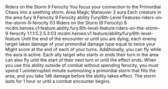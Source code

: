 <ability>
  <name>Riders on the Storm</name>
  <cost>9 Ferocity</cost>
  <flavor>You focus your connection to the Primordial Chaos into a seething storm.</flavor>
  <keywords>
    <keyword>Area</keyword>
    <keyword>Magic</keyword>
  </keywords>
  <type>Maneuver</type>
  <distance>3 aura</distance>
  <target>Each creature in the area</target>
  <metadata>
    <class>fury</class>
    <cost>9 Ferocity</cost>
    <cost_amount>9</cost_amount>
    <cost_resource>Ferocity</cost_resource>
    <feature_type>ability</feature_type>
    <file_dpath>Fury/6th-Level Features</file_dpath>
    <item_id>riders-on-the-storm-9-ferocity</item_id>
    <item_index>03</item_index>
    <item_name>Riders on the Storm (9 Ferocity)</item_name>
    <level>6</level>
    <scc>mcdm.heroes.v1:feature.ability.fury.6th-level-feature:riders-on-the-storm-9-ferocity</scc>
    <scdc>1.1.1:5.2.5.3:03</scdc>
    <source>mcdm.heroes.v1</source>
    <type>feature/ability/fury/6th-level-feature</type>
  </metadata>
  <effects>
    <effect type="mundane">Until the end of the encounter or until you are dying, each enemy target takes damage of your primordial damage type equal to twice your Might score at the end of each of your turns. Additionally, you can fly while the aura is active. Each ally target who starts or ends their turn in the area can also fly until the start of their next turn or until the effect ends.</effect>
    <effect type="mundane" name="Special">When you use this ability outside of combat without spending ferocity, you must spend 1 uninterrupted minute summoning a primordial storm that fills the area, and you take 1d6 damage before the ability takes effect. The storm lasts for 1 hour or until a combat encounter begins.</effect>
  </effects>
</ability>
